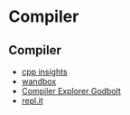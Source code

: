 # Compiler

## Compiler

* [cpp insights](https://cppinsights.io/)
* [wandbox](https://wandbox.org/)
* [Compiler Explorer Godbolt](https://godbolt.org/)
* [repl.it](https://repl.it/languages)

